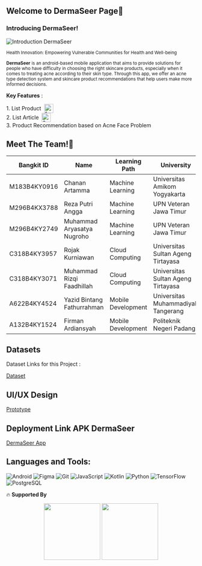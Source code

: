 ## Welcome to DermaSeer Page👋
### Introducing DermaSeer!
![Introduction DermaSeer](https://github.com/user-attachments/assets/04f28145-9a82-40b2-9d9a-28958497c113)

<small>Health Innovation: Empowering Vulnerable Communities for Health and Well-being</small>

<small>**DermaSeer** is an android-based mobile application that aims to provide solutions for people who have difficulty in choosing the right skincare products, especially when it comes to treating acne according to their skin type. Through this app, we offer an acne type detection system and skincare product recommendations that help users make more informed decisions. </small>

**Key Features** :

<div style="display: flex; align-items: center; gap: 8px;">
  <span>1. List Product</span>
  <img src="https://github.com/user-attachments/assets/f41fc25c-3509-48a3-97e4-886558f4718a" alt="1" height="24">
</div>

<div style="display: flex; align-items: center; gap: 8px;">
  <span>2. List Article</span>
  <img src="https://github.com/user-attachments/assets/fd9a32d7-c8aa-4c32-a4ec-28af22dfd222" alt="2" height="24">
</div>

<div style="display: flex; align-items: center; gap: 8px;">
  <span>3. Product Recommendation based on Acne Face Problem</span>
</div>

## Meet The Team!👋

| **Bangkit ID** | **Name**                       | **Learning Path**     | **University**                                 | **Contact**  |
|-----------------|--------------------------------|------------------------|-----------------------------------------------|--------------|
| M183B4KY0916    | Chanan Artamma                 | Machine Learning       |  Universitas Amikom Yogyakarta              | [![LinkedIn](https://img.shields.io/badge/-LinkedIn-blue)](https://www.linkedin.com/in/chanan-artamma-586412313/) |
| M296B4KX3788    | Reza Putri Angga        | Machine Learning       | UPN Veteran Jawa Timur                           | [![LinkedIn](https://img.shields.io/badge/-LinkedIn-blue)](https://www.linkedin.com/in/rrezaputriaa/) |
| M296B4KY2749    | Muhammad Aryasatya Nugroho          | Machine Learning       | UPN Veteran Jawa Timur                           | [![LinkedIn](https://img.shields.io/badge/-LinkedIn-blue)](https://www.linkedin.com/in/arryasatya/) |
| C318B4KY3957    | Rojak Kurniawan          | Cloud Computing        | Universitas Sultan Ageng Tirtayasa                        | [![LinkedIn](https://img.shields.io/badge/-LinkedIn-blue)](https://www.linkedin.com/in/rojakkurniawan/) |
| C318B4KY3071    | Muhammad Rizqi Faadhillah               | Cloud Computing        | Universitas Sultan Ageng Tirtayasa             | [![LinkedIn](https://img.shields.io/badge/-LinkedIn-blue)](https://www.linkedin.com/in/muhammad-rizqi-faadhillah/) |
| A622B4KY4524    | Yazid Bintang Fathurrahman   | Mobile Development     | Universitas Muhammadiyah Tangerang            | [![LinkedIn](https://img.shields.io/badge/-LinkedIn-blue)](https://www.linkedin.com/in/yazid-bintang-fathurrahman/) |
| A132B4KY1524    | Firman Ardiansyah         | Mobile Development     | Politeknik Negeri Padang                      | [![LinkedIn](https://img.shields.io/badge/-LinkedIn-blue)](https://www.linkedin.com/in/firman-ardiansyah04/) |

## Datasets
Dataset Links for this Project :

[Dataset](https://github.com/DermaSeer/DermaSeer-classification-model/tree/main/dataset-acne)

## UI/UX Design

[Prototype](https://www.figma.com/design/q0YmyVI2nAxzClVI1rpWRV/DermaSeer-App?node-id=0-1&node-type=canvas&t=ASkAyM0gZ2leFCTN-0)

## Deployment Link APK DermaSeer
[DermaSeer App](#)

## Languages and Tools:

![Android](https://img.shields.io/badge/-Android-3DDC84?logo=android&logoColor=white)
![Figma](https://img.shields.io/badge/-Figma-F24E1E?logo=figma&logoColor=white)
![Git](https://img.shields.io/badge/-Git-F05032?logo=git&logoColor=white)
![JavaScript](https://img.shields.io/badge/-JavaScript-F7DF1E?logo=javascript&logoColor=black)
![Kotlin](https://img.shields.io/badge/-Kotlin-0095D5?logo=kotlin&logoColor=white)
![Python](https://img.shields.io/badge/-Python-3776AB?logo=python&logoColor=white)
![TensorFlow](https://img.shields.io/badge/-TensorFlow-FF6F00?logo=tensorflow&logoColor=white)
![PostgreSQL](https://img.shields.io/badge/-PostgreSQL-4169E1?logo=postgresql&logoColor=white)

🔥 **Supported By**

<p align="center">
  <img src="https://github.com/user-attachments/assets/de8cf37a-1824-4a40-9be0-2c413b62b1da" width="150" />
  <img src="https://github.com/user-attachments/assets/7fad06c0-10cf-4320-adc0-cfbe33296a4d" width="150" />
</p>
